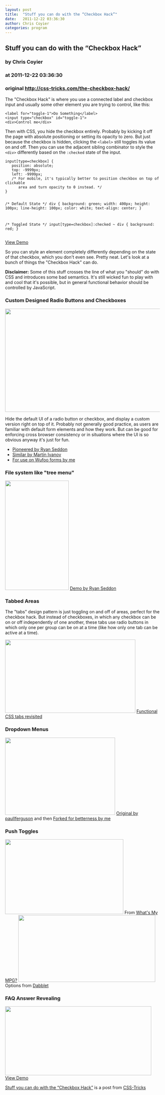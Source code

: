 ```yaml
---
layout: post
title:  "Stuff you can do with the “Checkbox Hack”"
date:   2011-12-22 03:36:30
author: Chris Coyier
categories: program
---
```


## Stuff you can do with the “Checkbox Hack”
### by Chris Coyier
### at 2011-12-22 03:36:30
### original <http://css-tricks.com/the-checkbox-hack/>

<p>The "Checkbox Hack" is where you use a connected label and checkbox input and usually some other element you are trying to control, like this:</p><pre rel="HTML"><code>&lt;label for=&quot;toggle-1&quot;&gt;Do Something&lt;/label&gt;
&lt;input type=&quot;checkbox&quot; id=&quot;toggle-1&quot;&gt;
&lt;div&gt;Control me&lt;/div&gt;</code></pre><p>Then with CSS, you hide the checkbox entirely. Probably by kicking it off the page with absolute positioning or setting its opacity to zero. But just because the checkbox is hidden, clicking the <code>&lt;label&gt;</code> still toggles its value on and off. Then you can use the adjacent sibling combinator to style the <code>&lt;div&gt;</code> differently based on the <code>:checked</code> state of the input.</p><pre rel="CSS"><code>input[type=checkbox] {
   position: absolute;
   top: -9999px;
   left: -9999px;
   /* For mobile, it's typically better to position checkbox on top of clickable
      area and turn opacity to 0 instead. */
}

/* Default State */
div {
   background: green;
   width: 400px;
   height: 100px;
   line-height: 100px;
   color: white;
   text-align: center;
}

/* Toggled State */
input[type=checkbox]:checked ~ div {
   background: red;
}</code></pre><p><a href="http://dabblet.com/gist/1506530">View Demo</a></p><p>So you can style an element completely differently depending on the state of that checkbox, which you don't even see. Pretty neat. Let's look at a bunch of things the "Checkbox Hack" can do.</p><div><strong>Disclaimer:</strong> Some of this stuff crosses the line of what you "should" do with CSS and introduces some bad semantics. It's still wicked fun to play with and cool that it's possible, but in general functional behavior should be controlled by JavaScript.</div><h3>Custom Designed Radio Buttons and Checkboxes</h3> <img src="http://cdn.css-tricks.com/wp-content/uploads/2011/12/5762393149.png" alt="" title="5762393149" width="607" height="335"><p>Hide the default UI of a radio button or checkbox, and display a custom version right on top of it. Probably not generally good practice, as users are familiar with default form elements and how they work. But can be good for enforcing cross browser consistency or in situations where the UI is so obvious anyway it's just for fun.</p><ul><li><a href="http://www.thecssninja.com/css/custom-inputs-using-css">Pioneered by Ryan Seddon</a></li><li><a href="http://acidmartin.wordpress.com/2011/02/24/custom-crossbrowser-styling-for-checkboxes-and-radio-buttons/">Similar by Martin Ivanov</a></li><li><a href="http://www.wufoo.com/2011/06/13/custom-radio-buttons-and-checkboxes/">For use on Wufoo forms by me</a></li></ul><h3>File system like "tree menu"</h3> <img src="http://cdn.css-tricks.com/wp-content/uploads/2011/12/treemenu.png" alt="" title="treemenu" width="207" height="355"> <a href="http://www.thecssninja.com/css/css-tree-menu">Demo by Ryan Seddon</a> <h3>Tabbed Areas</h3><p>The "tabs" design pattern is just toggling on and off of areas, perfect for the checkbox hack. But instead of checkboxes, in which any checkbox can be on or off independently of one another, these tabs use radio buttons in which only one per group can be on at a time (like how only one tab can be active at a time).</p> <img src="http://cdn.css-tricks.com/wp-content/uploads/2011/12/tabcat.jpeg" alt="" title="tabcat" width="424" height="238"> <a href="http://css-tricks.com/functional-css-tabs-revisited/">Functional CSS tabs revisited</a> <h3>Dropdown Menus</h3> <img src="http://cdn.css-tricks.com/wp-content/uploads/2011/12/dropdowns.png" alt="" title="dropdowns" width="358" height="251"> <a href="http://jsfiddle.net/paullferguson/Sv54G/3/">Original by paullferguson</a> and then <a href="http://dabblet.com/gist/1507175">Forked for betterness by me</a> <h3>Push Toggles</h3> <img src="http://cdn.css-tricks.com/wp-content/uploads/2011/12/pushtoggles.png" alt="" title="pushtoggles" width="385" height="243"> From <a href="http://www.weblaunchr.com/whatsmympg/">What's My MPG?</a>  <img src="http://cdn.css-tricks.com/wp-content/uploads/2011/12/dabblettoggles.png" alt="" title="dabblettoggles" width="446" height="217"> Options from <a href="http://dabblet.com">Dabblet</a> <h3>FAQ Answer Revealing</h3> <img src="http://cdn.css-tricks.com/wp-content/uploads/2011/12/faq.png" alt="" title="faq" width="476" height="224"><br> <a href="http://dabblet.com/gist/1507019">View Demo</a><br> <p><a href="http://css-tricks.com/the-checkbox-hack/">Stuff you can do with the “Checkbox Hack”</a> is a post from <a href="http://css-tricks.com">CSS-Tricks</a></p>